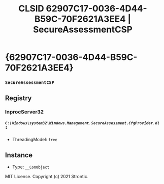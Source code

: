 ﻿---
title: "CLSID 62907C17-0036-4D44-B59C-70F2621A3EE4 | SecureAssessmentCSP"
excerpt: What is COM-Object CLSID 62907C17-0036-4D44-B59C-70F2621A3EE4?
---

# {62907C17-0036-4D44-B59C-70F2621A3EE4}

### `SecureAssessmentCSP`

## Registry


### InprocServer32

##### `C:\Windows\system32\Windows.Management.SecureAssessment.CfgProvider.dll`
* ThreadingModel: `free`

## Instance

* Type: `__ComObject`

MIT License. Copyright (c) 2021 Strontic.


